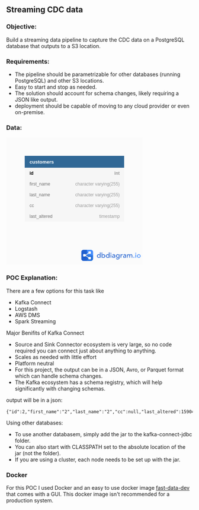 ## Streaming CDC data

### Objective:  
Build a streaming data pipeline to capture the CDC data on a PostgreSQL database that outputs to a S3 location.

### Requirements:
* The pipeline should be parametrizable for other databases (running PostgreSQL) and other S3 locations.
* Easy to start and stop as needed.
* The solution should account for schema changes, likely requiring a JSON like output.
* deployment should be capable of moving to any cloud provider or even on-premise.

### Data:
![schema](schema.png)

### POC Explanation:

There are a few options for this task like
  * Kafka Connect
  * Logstash
  * AWS DMS
  * Spark Streaming

Major Benifits of Kafka Connect
* Source and Sink Connector ecosystem is very large, so no code required you can connect just about anything to anything.  
* Scales as needed with little effort   
* Platform neutral  
* For this project, the output can be in a JSON, Avro, or Parquet format which can handle schema changes.  
* The Kafka ecosystem has a schema registry, which will help significantly with changing schemas.  

output will be in a json:
```
{"id":2,"first_name":"2","last_name":"2","cc":null,"last_altered":1590426878772}
```

Using other databases:
* To use another databasem, simply add the jar to the kafka-connect-jdbc folder.
* You can also start with CLASSPATH set to the absolute location of the jar (not the folder).
* If you are using a cluster, each node needs to be set up with the jar.


### Docker

For this POC I used Docker and an easy to use docker image [fast-data-dev](https://hub.docker.com/r/landoop/fast-data-dev/) that comes with a GUI.
This docker image isn't recommended for a production system.

